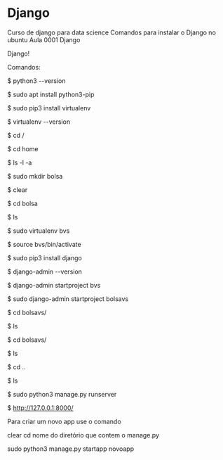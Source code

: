 # Django
 Curso de django para data science
 Comandos para instalar o Django no ubuntu
 Aula 0001 Django

Django!

Comandos:

$ python3  --version

$ sudo apt install python3-pip

$  sudo pip3 install virtualenv 

$ virtualenv --version

$ cd /

$ cd home

$ ls -l -a

$ sudo mkdir bolsa

$ clear 

$ cd bolsa 

$ ls

$ sudo  virtualenv bvs

$ source bvs/bin/activate 

$ sudo pip3 install django

$ django-admin --version

$ django-admin startproject bvs

$ sudo django-admin startproject bolsavs

$ cd bolsavs/

$ ls

$ cd bolsavs/

$ ls

$ cd ..

$ ls

$ sudo python3 manage.py runserver 

$ http://127.0.0.1:8000/

Para criar um novo app use o comando

clear
cd nome do diretório que contem o manage.py 

sudo python3 manage.py startapp novoapp

 
